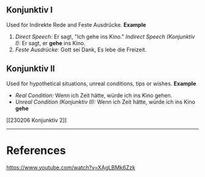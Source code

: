    
## **Konjunktiv I**
Used for Indirekte Rede  and Feste Ausdrücke.
**Example**
1. _Direct Speech:_ Er sagt, "Ich gehe ins Kino." 
	 _Indirect Speech (Konjunktiv I):_ Er sagt, er **gehe** ins Kino.
2.  *Feste Ausdrücke:* Gott sei Dank, Es lebe die Freizeit. 

## Konjunktiv II
Used for hypothetical situations, unreal conditions, tips or wishes.
**Example**
- _Real Condition:_ Wenn ich Zeit hätte, würde ich ins Kino gehen. 
- _Unreal Condition (Konjunktiv II):_ Wenn ich Zeit hätte, würde ich ins Kino **gehe**
	
[[230206 Konjunktiv 2]]




---
# References
https://www.youtube.com/watch?v=XAgLBMk6Zzk